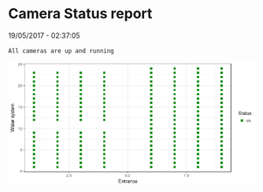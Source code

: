 Camera Status report
================
19/05/2017 - 02:37:05

    All cameras are up and running

![](camreport_files/figure-markdown_github/unnamed-chunk-2-1.png)
